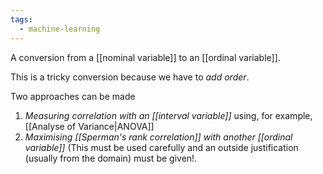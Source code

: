 ```yaml
---
tags:
  - machine-learning
---
```

A conversion from a [[nominal variable]] to an [[ordinal variable]].

This is a tricky conversion because we have to *add order*.

Two approaches can be made
1. *Measuring correlation with an [[interval variable]]* using, for example, [[Analyse of Variance|ANOVA]]
2. *Maximising [[Sperman's rank correlation]] with another [[ordinal variable]]* (This must be used carefully and an outside justification (usually from the domain) must be given!.